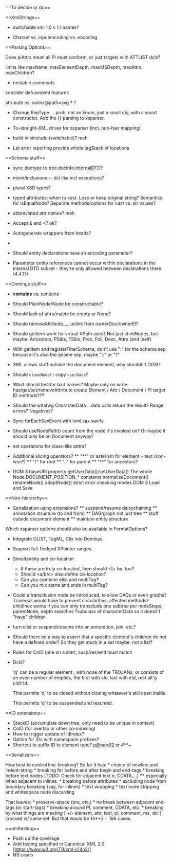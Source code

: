 ==To decide or do==


==XmlStrings==

* switchable xml 1.0 v 1.1 names?

* Charset vs. inputencoding vs. encoding


==Parsing Options==

Does piAttrs mean all PI must conform, or just targets with ATTLIST dcls?

limits like maxName, maxElementDepth, maxMSDepth, maxAttrs, maxChildren?

* nestable comments

consider defusedxml features

attribute ns: xmlns@path=svg ? <!ATTLIST foo svg:path CDATA IMPLIED> ?

* Change RepType.... prob. not an Enum, just a small obj, with a
smart constructor. Add the {} parsing to xsparser.

* To-straight-XML driver for xsparser (incl. non-hier mapping)

* build in xinclude (switchable)? meh

* Let error reporting provide whole tagStack of locations


==Schema stuff==

* sync doctype to tree.docinfo.internalDTD?

* mixin/inclusions -- dcl like incl exceptions?

* plural XSD types?

* typed attributes: when to cast. Lose or keep original string?
Semantics for isEqualNode? Separate methods/options for cast vs. str values?

* abbreviated attr names? meh

* Accept \& and \<? ok?

* Autogenerate wrappers from heads?

* <!SDATA [ name1 int1, name2 int2... ]>

* Should entity declarations have an encoding parameter?

* Parameter entity references cannot occur within declarations in the internal DTD subset - they're only allowed between declarations there. (4.4.1?)


==Dominµs stuff==

* __contains__ vs. contains

* Should PlainNode/Node be constructable?

* Should lack of attrs/ns/etc be empty or None?

* Should removeAttribute___ unlink from ownerDoc/ownerEl?

* Should getitem work for virtual XPath axes? Not just childNodes, but
maybe: Ancestors, PSibs, FSibs, Prec, Foll, Desc, Attrs (and |self)

* With getitem and registerFilterSchema, don't use ":" for the schema sep
because it's also the qname sep. maybe "::" or "?"

* XML allows stuff outside the document element, why shouldn't DOM?

* Should `cloneNode()` copy `userData`?

* What should test for bad names? Maybe only on write.
    has/get/set/removeAttribute
    create Element / Attr / Document / PI target
    ID methods???

* Should the whatwg CharacterData ...data calls return the result?
Range errors? Negatives?

* Sync forEachSaxEvent with lxml.sax.saxify

* Should useNodePath() count from the node it's invoked on? Or maybe it should
only be on Document anyway?

* set operations for class-like atttrs?

* Additional slicing operators?
    ** "**" or asterism for element + text (non-wsn?)
    ** "/" for root
    ** ".." for parent
    ** "^^" for ancestors?

* DOM 3
    baseURI property
    getUserData()/setUserData()
    The whole Node.DOCUMENT_POSITION_* constants
    normalizeDocument()
    renameNode()
    adoptNode()
    strict error checking modes
    DOM 3 Load and Save


==Non-hierarchy==

* Serialization using extensions?
    ** suspend/resume daisychaining
    ** annotation structure (to and from)
    ** DAG/graph not just tree
    ** stuff outside document element
    ** maintain entity structure

Which xsparser options should also be available in FormatOptions?

* Integrate OLIST, TagML, Clix into Dominµs.

* Support full-fledged XPointer ranges.

* Simultaneity and co-location
    * If these are truly co-located, then should <|> be, too?
    * Should <a/b/c> also define co-location?
    * Can you combine olist and multiTag?
    * Can you mix starts and ends in multiTag?

* Could a transclusion node be introduced, to allow DAGs or even graphs?
    Traversal would have to prevent circularities; affected methods?
    childInex works if you can only transclude one subtree per
    nodeSteps, parentNode, depth
    searches
    ?subclass of characterData so it doesn't "have" children

* turn olist or suspend/resume into an annotation, join, etc.?

* Should there be a way to assert that a specific element's children do
not have a defined order? So they get stuck in a set maybe, not a list?

* Rules for CoID (one on a start, susp/res/end must match

* Dcls?
    <!ELEMENT q (...)>
    <!ATTLIST q sId  TROJAN_START
                uId  TROJAN_SUSPEND
                rId  TROJAN_RESUME
                eId  TROJAN_END>
    'q' can be a regular element , with none of the TROJANs; or consists of
    an even number of empties, the first with sId, last with eId, rest alt'g uId/rId.

    <!ELEMENT q (...) OLISTABLE>
    This permits 'q' to be closed without closing whatever's still open inside.

    <!ELEMENT q (...) SUSPENDABLE>
    This permits 'q' to be suspended and resumed.


==ID extensions==

* StackID (accumulate down tree, only need to be unique in context)
* CoID (for overlap or other co-indexing)
* How to trigger update of IdIndex?
* Option for IDs with namespace prefixes?
* Shortcut to suffix ID to element type?  <p@para12>  or #^*~


==Serializers==

How best to control line-breaking? So far it has:
    * choice of newline and indent-string
    * breaking for before and after begin and end-tags
    * breaking before text nodes (TODO: Check for adjacent text n, CDATA,...)
        ** especially when adjacent to inlines.
    * breaking before attributes
    * excluding node from boundary breaking (say, for inlines)
    * text wrapping
    * text node stripping and whitespace node discarding

That leaves:
    * preserve-space (pre, etc.)
    * no break between adjacent end-tags (or start-tags)
    * breaking around PI, comment, CDATA, etc.
    * breaking by what things are *meeting*
    [ +/- element, attr, text, pi, comment, ms, dcl ] crossed w/ same set.
But that would be 14**2 = 196 cases.

==unittesting==

* Push up the coverage
* Add testing specified in Canonical XML 2.0 [https://www.w3.org/TR/xml-c14n2/]
* NS cases
